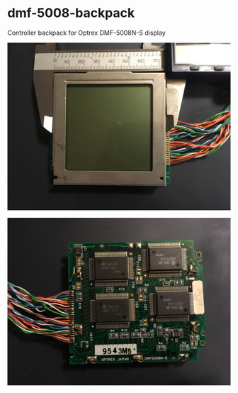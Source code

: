 # dmf-5008-backpack
Controller backpack for Optrex DMF-5008N-S display

![Front of the panel](panel_front.png)

![Back of the panel](panel_back.png)

